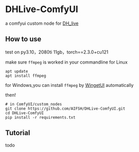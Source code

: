# DHLive-ComfyUI
a comfyui custom node for [DH_live](https://github.com/kleinlee/DH_live.git)

## How to use
test on py3.10，2080ti 11gb，torch==2.3.0+cu121

make sure `ffmpeg` is worked in your commandline
for Linux
```
apt update
apt install ffmpeg
```
for Windows,you can install `ffmpeg` by [WingetUI](https://github.com/marticliment/WingetUI) automatically

then!
```
# in ComfyUI/custom_nodes
git clone https://github.com/AIFSH/DHLive-ComfyUI.git
cd DHLive-ComfyUI
pip install -r requirements.txt
```

## Tutorial
todo